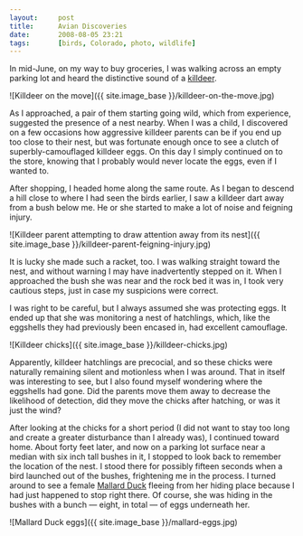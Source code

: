 ```yaml
---
layout:     post
title:      Avian Discoveries
date:       2008-08-05 23:21
tags:       [birds, Colorado, photo, wildlife]
---
```


In mid-June, on my way to buy groceries, I was walking across an empty parking lot and heard the distinctive sound of a [killdeer](http://en.wikipedia.org/wiki/Killdeer).

![Killdeer on the move]({{ site.image_base }}/killdeer-on-the-move.jpg)

As I approached, a pair of them starting going wild, which from experience, suggested the presence of a nest nearby. When I was a child, I discovered on a few occasions how aggressive killdeer parents can be if you end up too close to their nest, but was fortunate enough once to see a clutch of superbly-camouflaged killdeer eggs. On this day I simply continued on to the store, knowing that I probably would never locate the eggs, even if I wanted to.

After shopping, I headed home along the same route. As I began to descend a hill close to where I had seen the birds earlier, I saw a killdeer dart away from a bush below me. He or she started to make a lot of noise and feigning injury.

![Killdeer parent attempting to draw attention away from its nest]({{ site.image_base }}/killdeer-parent-feigning-injury.jpg)


It is lucky she made such a racket, too. I was walking straight toward the nest, and without warning I may have inadvertently stepped on it. When I approached the bush she was near and the rock bed it was in, I took very cautious steps, just in case my suspicions were correct.

I was right to be careful, but I always assumed she was protecting eggs. It ended up that she was monitoring a nest of hatchlings, which, like the eggshells they had previously been encased in, had excellent camouflage.

![Killdeer chicks]({{ site.image_base }}/killdeer-chicks.jpg)

Apparently, killdeer hatchlings are precocial, and so these chicks were naturally remaining silent and motionless when I was around. That in itself was interesting to see, but I also found myself wondering where the eggshells had gone. Did the parents move them away to decrease the likelihood of detection, did they move the chicks after hatching, or was it just the wind?

After looking at the chicks for a short period (I did not want to stay too long and create a greater disturbance than I already was), I continued toward home. About forty feet later, and now on a parking lot surface near a median with six inch tall bushes in it, I stopped to look back to remember the location of the nest. I stood there for possibly fifteen seconds when a bird launched out of the bushes, frightening me in the process. I turned around to see a female [Mallard Duck](http://en.wikipedia.org/wiki/Mallard_duck) fleeing from her hiding place because I had just happened to stop right there. Of course, she was hiding in the bushes with a bunch — eight, in total — of eggs underneath her.

![Mallard Duck eggs]({{ site.image_base }}/mallard-eggs.jpg)
